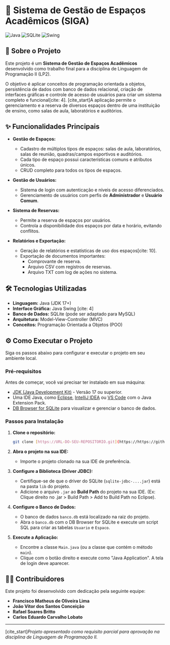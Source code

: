 # 🚀 Sistema de Gestão de Espaços Acadêmicos (SIGA)

![Java](https://img.shields.io/badge/java-%23ED8B00.svg?style=for-the-badge&logo=openjdk&logoColor=white)
![SQLite](https://img.shields.io/badge/sqlite-%2307405e.svg?style=for-the-badge&logo=sqlite&logoColor=white)
![Swing](https://img.shields.io/badge/Swing-blue?style=for-the-badge&logo=java&logoColor=white)

## 📄 Sobre o Projeto

Este projeto é um **Sistema de Gestão de Espaços Acadêmicos** desenvolvido como trabalho final para a disciplina de Linguagem de Programação II (LP2).

O objetivo é aplicar conceitos de programação orientada a objetos, persistência de dados com banco de dados relacional, criação de interfaces gráficas e controle de acesso de usuários para criar um sistema completo e funcional[cite: 4]. [cite_start]A aplicação permite o gerenciamento e a reserva de diversos espaços dentro de uma instituição de ensino, como salas de aula, laboratórios e auditórios.

## ✨ Funcionalidades Principais

* **Gestão de Espaços:**
    * Cadastro de múltiplos tipos de espaços: salas de aula, laboratórios, salas de reunião, quadras/campos esportivos e auditórios.
    * Cada tipo de espaço possui características comuns e atributos únicos.
    * CRUD completo para todos os tipos de espaços.

* **Gestão de Usuários:**
    * Sistema de login com autenticação e níveis de acesso diferenciados.
    * Gerenciamento de usuários com perfis de **Administrador** e **Usuário Comum**.

* **Sistema de Reservas:**
    * Permite a reserva de espaços por usuários.
    * Controla a disponibilidade dos espaços por data e horário, evitando conflitos.

* **Relatórios e Exportação:**
    * Geração de relatórios e estatísticas de uso dos espaços[cite: 10].
    * Exportação de documentos importantes:
        * Comprovante de reserva.
        * Arquivo CSV com registros de reservas.
        * Arquivo TXT com log de ações no sistema.

## 🛠️ Tecnologias Utilizadas

* **Linguagem:** Java (JDK 17+)
* **Interface Gráfica:** Java Swing [cite: 4]
* **Banco de Dados:** SQLite (pode ser adaptado para MySQL) 
* **Arquitetura:** Model-View-Controller (MVC) 
* **Conceitos:** Programação Orientada a Objetos (POO) 

## ⚙️ Como Executar o Projeto

Siga os passos abaixo para configurar e executar o projeto em seu ambiente local.

### Pré-requisitos

Antes de começar, você vai precisar ter instalado em sua máquina:
* [JDK (Java Development Kit)](https://www.oracle.com/java/technologies/downloads/) - Versão 17 ou superior.
* Uma IDE Java, como [Eclipse](https://www.eclipse.org/), [IntelliJ IDEA](https://www.jetbrains.com/idea/) ou [VS Code](https://code.visualstudio.com/) com o Java Extension Pack.
* [DB Browser for SQLite](https://sqlitebrowser.org/) para visualizar e gerenciar o banco de dados.

### Passos para Instalação

1.  **Clone o repositório:**
    ```bash
    git clone [https://URL-DO-SEU-REPOSITORIO.git](https://https://github.com/Irregular-JV/TRABALHO-DE-LP2-FINAL.git)
    ```

2.  **Abra o projeto na sua IDE:**
    * Importe o projeto clonado na sua IDE de preferência.

3.  **Configure a Biblioteca (Driver JDBC):**
    * Certifique-se de que o driver do SQLite (`sqlite-jdbc-....jar`) está na pasta `lib` do projeto.
    * Adicione o arquivo `.jar` ao **Build Path** do projeto na sua IDE. (Ex: Clique direito no .jar > Build Path > Add to Build Path no Eclipse).

4.  **Configure o Banco de Dados:**
    * O banco de dados `banco.db` está localizado na raiz do projeto.
    * Abra o `banco.db` com o DB Browser for SQLite e execute um script SQL para criar as tabelas `Usuario` e `Espaco`.

5.  **Execute a Aplicação:**
    * Encontre a classe `Main.java` (ou a classe que contém o método `main`).
    * Clique com o botão direito e execute como "Java Application". A tela de login deve aparecer.

## 👨‍💻 Contribuidores

Este projeto foi desenvolvido com dedicação pela seguinte equipe:

* **Francisco Matheus de Oliveira Lima**
* **João Vitor dos Santos Conceição**
* **Rafael Soares Britto**
* **Carlos Eduardo Carvalho Lobato**

---
[cite_start]*Projeto apresentado como requisito parcial para aprovação na disciplina de Linguagem de Programação II.*
